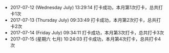 - 2017-07-12 (Wednesday July) 13:29:14 打卡成功，本月第1次打卡，总共打卡1次
- 2017-07-13 (Thursday July) 09:33:49 打卡成功，本月第2次打卡，总共打卡2次
- 2017-07-14 (Friday July) 09:34:11 打卡成功，本月第3次打卡，总共打卡3次
- 2017-07-15 (星期六 七月) 10:24:03 打卡成功，本月第4次打卡，总共打卡4次
